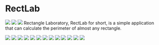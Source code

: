 # RectLab
![](https://img.shields.io/github/stars/AhabbscienceStudioPak/RectLab.svg) ![](https://img.shields.io/github/forks/AhabbscienceStudioPak/RectLab.svg) ![](https://img.shields.io/github/issues/AhabbscienceStudioPak/RectLab.svg)
Rectangle Laboratory, RectLab for short, is a simple application that can calculate the perimeter of almost any rectangle.

<img src = "/slides/cs121presentation-01.jpg">
<img src = "/slides/cs121presentation-02.jpg">
<img src = "/slides/cs121presentation-03.jpg">
<img src = "/slides/cs121presentation-04.jpg">
<img src = "/slides/cs121presentation-05.jpg">
<img src = "/slides/cs121presentation-06.jpg">
<img src = "/slides/cs121presentation-07.jpg">
<img src = "/slides/cs121presentation-08.jpg">
<img src = "/slides/cs121presentation-09.jpg">
<img src = "/slides/cs121presentation-10.jpg">
<img src = "/slides/cs121presentation-11.jpg">
<img src = "/slides/cs121presentation-12.jpg">
<img src = "/slides/cs121presentation-13.jpg">
